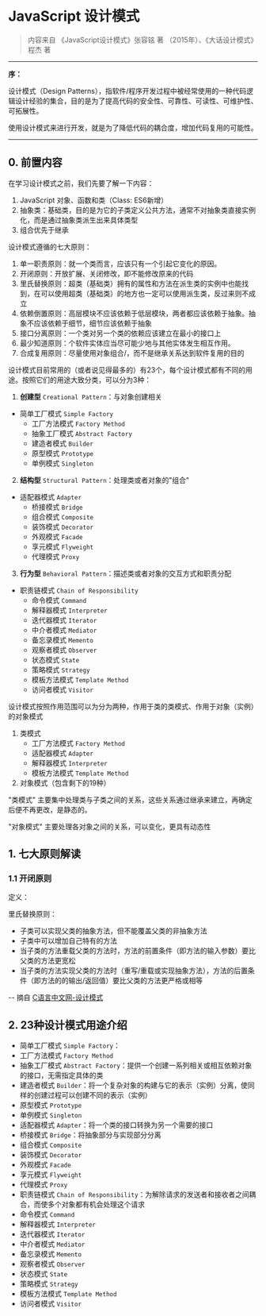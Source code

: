# JavaScript 设计模式

> 内容来自 《JavaScript设计模式》张容铭 著 （2015年）、《大话设计模式》程杰 著

---

**序：**

设计模式（Design Patterns），指软件/程序开发过程中被经常使用的一种代码逻辑设计经验的集合，目的是为了提高代码的安全性、可靠性、可读性、可维护性、可拓展性。

使用设计模式来进行开发，就是为了降低代码的耦合度，增加代码复用的可能性。

---

## 0. 前置内容

在学习设计模式之前，我们先要了解一下内容：

1. JavaScript 对象、函数和类（Class: ES6新增）
2. 抽象类：基础类，目的是为它的子类定义公共方法，通常不对抽象类直接实例化，而是通过抽象类派生出来具体类型
3. 组合优先于继承



设计模式遵循的七大原则：

1. 单一职责原则：就一个类而言，应该只有一个引起它变化的原因。
2. 开闭原则：开放扩展、关闭修改，即不能修改原来的代码
3. 里氏替换原则：超类（基础类）拥有的属性和方法在派生类的实例中也能找到，在可以使用超类（基础类）的地方也一定可以使用派生类，反过来则不成立
4. 依赖倒置原则：高层模块不应该依赖于低层模块，两者都应该依赖于抽象。抽象不应该依赖于细节，细节应该依赖于抽象
5. 接口分离原则：一个类对另一个类的依赖应该建立在最小的接口上
6. 最少知道原则：个软件实体应当尽可能少地与其他实体发生相互作用。
7. 合成复用原则：尽量使用对象组合/，而不是继承关系达到软件复用的目的



设计模式目前常用的（或者说见得最多的）有23个，每个设计模式都有不同的用途。按照它们的用途大致分类，可以分为3种：

1. **创建型** `Creational Pattern`：与对象创建相关
- 简单工厂模式 `Simple Factory`
   - 工厂方法模式 `Factory Method`
   - 抽象工厂模式 `Abstract Factory`
   - 建造者模式 `Builder`
   - 原型模式 `Prototype`
   - 单例模式 `Singleton`
   
2. **结构型** `Structural Pattern`：处理类或者对象的"组合"
- 适配器模式 `Adapter`
   - 桥接模式 `Bridge`
   - 组合模式 `Composite`
   - 装饰模式 `Decorator`
   - 外观模式 `Facade`
   - 享元模式 `Flyweight`
   - 代理模式 `Proxy`
   
3. **行为型** `Behavioral Pattern`：描述类或者对象的交互方式和职责分配
- 职责链模式 `Chain of Responsibility`
   - 命令模式 `Command`
   - 解释器模式 `Interpreter`
   - 迭代器模式 `Iterator`
   - 中介者模式 `Mediator`
   - 备忘录模式 `Memento`
   - 观察者模式 `Observer`
   - 状态模式 `State`
   - 策略模式 `Strategy`
   - 模板方法模式 `Template Method`
   - 访问者模式 `Visitor`



设计模式按照作用范围可以为分为两种，作用于类的类模式、作用于对象（实例）的对象模式

1. 类模式
   - 工厂方法模式 `Factory Method`
   - 适配器模式 `Adapter`
   - 解释器模式 `Interpreter`
   - 模板方法模式 `Template Method`
2. 对象模式（包含剩下的19种）

"类模式" 主要集中处理类与子类之间的关系，这些关系通过继承来建立，再确定后便不再更改，是静态的。

"对象模式" 主要处理各对象之间的关系，可以变化，更具有动态性

## 1. 七大原则解读



### 1.1 开闭原则

定义：





里氏替换原则：

- 子类可以实现父类的抽象方法，但不能覆盖父类的非抽象方法
- 子类中可以增加自己特有的方法
- 当子类的方法重载父类的方法时，方法的前置条件（即方法的输入参数）要比父类的方法更宽松
- 当子类的方法实现父类的方法时（重写/重载或实现抽象方法），方法的后置条件（即方法的的输出/返回值）要比父类的方法更严格或相等

-- 摘自 [C语言中文网-设计模式](http://c.biancheng.net/view/1324.html)

## 2. 23种设计模式用途介绍

- 简单工厂模式 `Simple Factory`：
- 工厂方法模式 `Factory Method`
- 抽象工厂模式 `Abstract Factory`：提供一个创建一系列相关或相互依赖对象的接口，无需指定具体的类
- 建造者模式 `Builder`：将一个复杂对象的构建与它的表示（实例）分离，使同样的创建过程可以创建不同的表示（实例）
- 原型模式 `Prototype`
- 单例模式 `Singleton`
- 适配器模式 `Adapter`：将一个类的接口转换为另一个需要的接口
- 桥接模式 `Bridge`：将抽象部分与实现部分分离
- 组合模式 `Composite`
- 装饰模式 `Decorator`
- 外观模式 `Facade`
- 享元模式 `Flyweight`
- 代理模式 `Proxy`
- 职责链模式 `Chain of Responsibility`：为解除请求的发送者和接收者之间耦合，而使多个对象都有机会处理这个请求
- 命令模式 `Command`
- 解释器模式 `Interpreter`
- 迭代器模式 `Iterator`
- 中介者模式 `Mediator`
- 备忘录模式 `Memento`
- 观察者模式 `Observer`
- 状态模式 `State`
- 策略模式 `Strategy`
- 模板方法模式 `Template Method`
- 访问者模式 `Visitor`